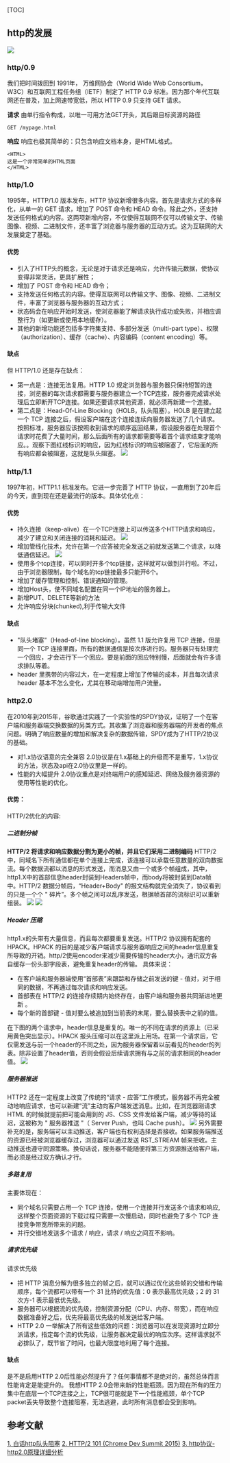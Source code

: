 [TOC]

## http的发展
![](./images/8.png)

### http/0.9
我们把时间拨回到 1991年， 万维网协会（World Wide Web Consortium，W3C）和互联网工程任务组（IETF）制定了 HTTP 0.9 标准。因为那个年代互联网还在普及，加上网速带宽低，所以 HTTP 0.9 只支持 GET 请求。

**请求**
由单行指令构成，以唯一可用方法GET开头，其后跟目标资源的路径
```
GET /mypage.html
```
**响应**
响应也极其简单的：只包含响应文档本身，是HTML格式。
```
<HTML>
这是一个非常简单的HTML页面
</HTML>
```
### http/1.0
1995年，HTTP/1.0 版本发布，HTTP 协议新增很多内容。首先是请求方式的多样化，从单一的 GET 请求，增加了 POST 命令和 HEAD 命令。除此之外，还支持发送任何格式的内容。这两项新增内容，不仅使得互联网不仅可以传输文字、传输图像、视频、二进制文件，还丰富了浏览器与服务器的互动方式。这为互联网的大发展奠定了基础。
#### 优势
- 引入了HTTP头的概念，无论是对于请求还是响应，允许传输元数据，使协议变得非常灵活，更具扩展性；
- 增加了 POST 命令和 HEAD 命令；
- 支持发送任何格式的内容。使得互联网可以传输文字、图像、视频、二进制文件，丰富了浏览器与服务器的互动方式；
- 状态码会在响应开始时发送，使浏览器能了解请求执行成功或失败，并相应调整行为（如更新或使用本地缓存）。
- 其他的新增功能还包括多字符集支持、多部分发送（multi-part type）、权限（authorization）、缓存（cache）、内容编码（content encoding）等。
#### 缺点
但 HTTP/1.0 还是存在缺点：

- 第一点是：连接无法复用。HTTP 1.0 规定浏览器与服务器只保持短暂的连接，浏览器的每次请求都需要与服务器建立一个TCP连接，服务器完成请求处理后立即断开TCP连接。如果还要请求其他资源，就必须再新建一个连接。
- 第二点是：Head-Of-Line Blocking（HOLB，队头阻塞）。HOLB 是在建立起一个 TCP 连接之后，假设客户端在这个连接连续向服务器发送了几个请求。按照标准，服务器应该按照收到请求的顺序返回结果，假设服务器在处理首个请求时花费了大量时间，那么后面所有的请求都需要等着首个请求结束才能响应。。观察下图红线标识的响应，因为红线标识的响应被阻塞了，它后面的所有响应都会被阻塞，这就是队头阻塞。
![](./images/11.png)
### http/1.1
1997年初，HTTP1.1 标准发布。它进一步完善了 HTTP 协议，一直用到了20年后的今天，直到现在还是最流行的版本。具体优化点：
#### 优势
- 持久连接（keep-alive）在一个TCP连接上可以传送多个HTTP请求和响应，减少了建立和关闭连接的消耗和延迟。
![](./images/9.png)
- 增加管线化技术，允许在第一个应答被完全发送之前就发送第二个请求，以降低通信延迟。
![](./images/10.png)
- 使用多个tcp连接，可以同时开多个tcp链接，这样就可以做到并行啦。不过，由于浏览器限制，每个域名的tcp链接最多只能开6个。
- 增加了缓存管理和控制、错误通知的管理。
- 增加Host头，使不同域名配置在同一个IP地址的服务器上。
- 新增PUT、DELETE等新的方法
- 允许响应分块(chunked),利于传输大文件
#### 缺点
- "队头堵塞"（Head-of-line blocking）。虽然 1.1 版允许复用 TCP 连接，但是同一个 TCP 连接里面，所有的数据通信是按次序进行的。服务器只有处理完一个回应，才会进行下一个回应。要是前面的回应特别慢，后面就会有许多请求排队等着。
- header 里携带的内容过大，在一定程度上增加了传输的成本，并且每次请求 header 基本不怎么变化，尤其在移动端增加用户流量。
### http2.0
在2010年到2015年，谷歌通过实践了一个实验性的SPDY协议，证明了一个在客户端和服务器端交换数据的另类方式。其收集了浏览器和服务器端的开发者的焦点问题。明确了响应数量的增加和解决复杂的数据传输，SPDY成为了HTTP/2协议的基础。

- 对1.x协议语意的完全兼容
2.0协议是在1.x基础上的升级而不是重写，1.x协议的方法，状态及api在2.0协议里是一样的。
- 性能的大幅提升
2.0协议重点是对终端用户的感知延迟、网络及服务器资源的使用等性能的优化。

#### 优势：
HTTP/2优化的内容:
##### 二进制分帧
**HTTP/2 将请求和响应数据分割为更小的帧，并且它们采用二进制编码** HTTP/2 中，同域名下所有通信都在单个连接上完成，该连接可以承载任意数量的双向数据流。每个数据流都以消息的形式发送，而消息又由一个或多个帧组成，其中，http1.X中的首部信息header封装到Headers帧中，而body将被封装到Data帧中。HTTP/2 数据分帧后，“Header+Body" 的报文结构就完全消失了，协议看到的只是一个个 " 碎片”。多个帧之间可以乱序发送，根据帧首部的流标识可以重新组装。
![](./images/13.png)
![](./images/12.png)
##### Header 压缩
http1.x的头带有大量信息，而且每次都要重复发送。HTTP/2 协议拥有配套的 HPACK。HPACK 的目的是减少客户端请求与服务器响应之间的header信息重复所导致的开销。http/2使用encoder来减少需要传输的header大小，通讯双方各自缓存一份头部字段表，避免重复header的传输。
具体来说：
- 在客户端和服务器端使用“首部表”来跟踪和存储之前发送的键 - 值对，对于相同的数据，不再通过每次请求和响应发送。
- 首部表在 HTTP/2 的连接存续期内始终存在，由客户端和服务器共同渐进地更新 。
- 每个新的首部键 - 值对要么被追加到当前表的末尾，要么替换表中之前的值。

在下图的两个请求中，header信息是重复的。唯一的不同在请求的资源上（已采用黄色突出显示）。HPACK 报头压缩可以在这里派上用场。在第一个请求后，它仅需发送与前一个header的不同之处，因为服务器保留着以前看见的header的列表。除非设置了header值，否则会假设后续请求拥有与之前的请求相同的header值。
![](./images/14.png)
##### 服务器推送
HTTP2 还在一定程度上改变了传统的“请求 - 应答”工作模式，服务器不再完全被动地响应请求，也可以新建“流”主动向客户端发送消息。比如，在浏览器刚请求 HTML 的时候就提前把可能会用到的 JS、CSS 文件发给客户端，减少等待的延迟，这被称为 " 服务器推送 "（ Server Push，也叫 Cache push）。
![](./images/15.png)
另外需要补充的是，服务端可以主动推送，客户端也有权利选择是否接收。如果服务端推送的资源已经被浏览器缓存过，浏览器可以通过发送 RST_STREAM 帧来拒收。主动推送也遵守同源策略。换句话说，服务器不能随便将第三方资源推送给客户端，而必须是经过双方确认才行。
##### 多路复用
主要体现在：
- 同个域名只需要占用一个 TCP 连接，使用一个连接并行发送多个请求和响应, 这样整个页面资源的下载过程只需要一次慢启动，同时也避免了多个 TCP 连接竞争带宽所带来的问题。
- 并行交错地发送多个请求 / 响应，请求 / 响应之间互不影响。
##### 请求优先级
请求优先级
- 把 HTTP 消息分解为很多独立的帧之后，就可以通过优化这些帧的交错和传输顺序，每个流都可以带有一个 31 比特的优先值：0 表示最高优先级；2 的 31 次方-1 表示最低优先级。
- 服务器可以根据流的优先级，控制资源分配（CPU、内存、带宽），而在响应数据准备好之后，优先将最高优先级的帧发送给客户端。
- HTTP 2.0 一举解决了所有这些低效的问题：浏览器可以在发现资源时立即分派请求，指定每个流的优先级，让服务器决定最优的响应次序。这样请求就不必排队了，既节省了时间，也最大限度地利用了每个连接。
#### 缺点
是不是启用HTTP 2.0后性能必然提升了？任何事情都不是绝对的，虽然总体而言性能肯定是能提升的。
我想HTTP 2.0会带来新的性能瓶颈。因为现在所有的压力集中在底层一个TCP连接之上，TCP很可能就是下一个性能瓶颈，单个TCP packet丢失导致整个连接阻塞，无法逃避，此时所有消息都会受到影响。
## 参考文献
[1. 白话http队头阻塞](https://cloud.tencent.com/developer/article/1509279)
[2. HTTP/2 101 (Chrome Dev Summit 2015)](https://www.youtube.com/watch?v=r5oT_2ndjms)
[3. http协议-http2.0原理详细分析](https://www.huaijiujia.com/2018/06/30/http%E5%8D%8F%E8%AE%AE-http2-0%E5%8E%9F%E7%90%86%E8%AF%A6%E7%BB%86%E5%88%86%E6%9E%90/)